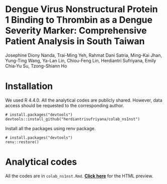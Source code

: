 # Dengue Virus Nonstructural Protein 1 Binding to Thrombin as a Dengue Severity Marker: Comprehensive Patient Analysis in South Taiwan

Josephine Diony Nanda, Trai-Ming Yeh, Rahmat Dani Satria, Ming-Kai Jhan, Yung-Ting Wang, Ya-Lan Lin, Chiou-Feng Lin, Herdiantri Sufriyana, Emily Chia-Yu Su, Tzong-Shiann Ho

# Installation

We used R 4.4.0. All the analytical codes are publicly shared. However, data access should be requested to the corresponding author.

```{r}
# install.packages("devtools")
devtools::install_github("herdiantrisufriyana/colab_ns1nst")
```

Install all the packages using renv package.

```{r}
# install.packages("devtools")
renv::restore()
```

# Analytical codes

All the codes are in `colab_ns1nst.Rmd`. [**Click here**](https://htmlpreview.github.io/?https://github.com/herdiantrisufriyana/colab_ns1nst/blob/master/doc/colab_ns1nst.html) for the HTML preview.
